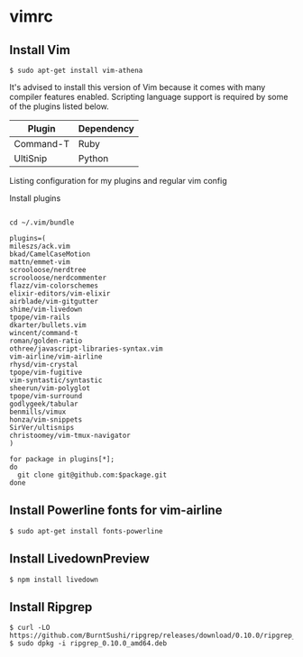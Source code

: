 # vimrc

## Install Vim

```
$ sudo apt-get install vim-athena

```
It's advised to install this version of Vim because it comes with many compiler features
enabled. Scripting language support is required by some of the plugins listed below.

| Plugin    | Dependency |
|-----------|------------|
| Command-T | Ruby       |
| UltiSnip  | Python     |

Listing configuration for my plugins and regular vim config

Install plugins

```shell

cd ~/.vim/bundle

plugins=(
mileszs/ack.vim
bkad/CamelCaseMotion
mattn/emmet-vim
scrooloose/nerdtree
scrooloose/nerdcommenter
flazz/vim-colorschemes
elixir-editors/vim-elixir
airblade/vim-gitgutter
shime/vim-livedown
tpope/vim-rails
dkarter/bullets.vim
wincent/command-t
roman/golden-ratio
othree/javascript-libraries-syntax.vim
vim-airline/vim-airline
rhysd/vim-crystal
tpope/vim-fugitive
vim-syntastic/syntastic
sheerun/vim-polyglot
tpope/vim-surround
godlygeek/tabular
benmills/vimux
honza/vim-snippets
SirVer/ultisnips
christoomey/vim-tmux-navigator
)

for package in plugins[*];
do
  git clone git@github.com:$package.git
done
```

## Install Powerline fonts for vim-airline
`$ sudo apt-get install fonts-powerline`

## Install LivedownPreview
`$ npm install livedown`

## Install Ripgrep
```shell
$ curl -LO https://github.com/BurntSushi/ripgrep/releases/download/0.10.0/ripgrep_0.10.0_amd64.deb
$ sudo dpkg -i ripgrep_0.10.0_amd64.deb
```

